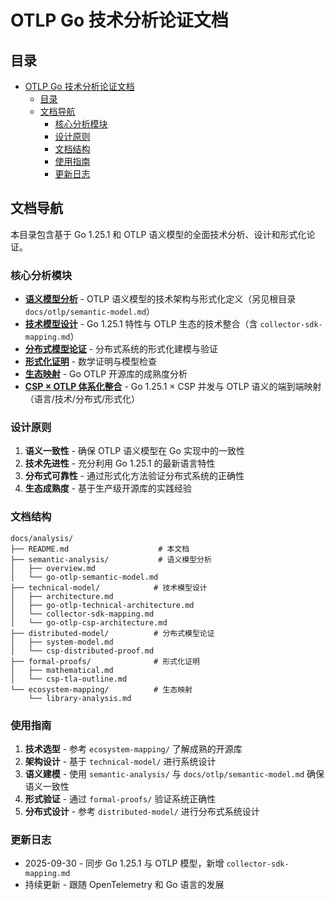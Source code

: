 # OTLP Go 技术分析论证文档

## 目录

- [OTLP Go 技术分析论证文档](#otlp-go-技术分析论证文档)
  - [目录](#目录)
  - [文档导航](#文档导航)
    - [核心分析模块](#核心分析模块)
    - [设计原则](#设计原则)
    - [文档结构](#文档结构)
    - [使用指南](#使用指南)
    - [更新日志](#更新日志)

## 文档导航

本目录包含基于 Go 1.25.1 和 OTLP 语义模型的全面技术分析、设计和形式化论证。

### 核心分析模块

- **[语义模型分析](./semantic-analysis/)** - OTLP 语义模型的技术架构与形式化定义（另见根目录 `docs/otlp/semantic-model.md`）
- **[技术模型设计](./technical-model/)** - Go 1.25.1 特性与 OTLP 生态的技术整合（含 `collector-sdk-mapping.md`）
- **[分布式模型论证](./distributed-model/)** - 分布式系统的形式化建模与验证
- **[形式化证明](./formal-proofs/)** - 数学证明与模型检查
- **[生态映射](./ecosystem-mapping/)** - Go OTLP 开源库的成熟度分析
- **[CSP × OTLP 体系化整合](./csp-otlp/)** - Go 1.25.1 × CSP 并发与 OTLP 语义的端到端映射（语言/技术/分布式/形式化）

### 设计原则

1. **语义一致性** - 确保 OTLP 语义模型在 Go 实现中的一致性
2. **技术先进性** - 充分利用 Go 1.25.1 的最新语言特性
3. **分布式可靠性** - 通过形式化方法验证分布式系统的正确性
4. **生态成熟度** - 基于生产级开源库的实践经验

### 文档结构

```text
docs/analysis/
├── README.md                    # 本文档
├── semantic-analysis/           # 语义模型分析
│   ├── overview.md
│   └── go-otlp-semantic-model.md
├── technical-model/            # 技术模型设计
│   ├── architecture.md
│   ├── go-otlp-technical-architecture.md
│   └── collector-sdk-mapping.md
│   └── go-otlp-csp-architecture.md
├── distributed-model/          # 分布式模型论证
│   ├── system-model.md
│   └── csp-distributed-proof.md
├── formal-proofs/              # 形式化证明
│   ├── mathematical.md
│   └── csp-tla-outline.md
└── ecosystem-mapping/          # 生态映射
    └── library-analysis.md
```

### 使用指南

1. **技术选型** - 参考 `ecosystem-mapping/` 了解成熟的开源库
2. **架构设计** - 基于 `technical-model/` 进行系统设计
3. **语义建模** - 使用 `semantic-analysis/` 与 `docs/otlp/semantic-model.md` 确保语义一致性
4. **形式验证** - 通过 `formal-proofs/` 验证系统正确性
5. **分布式设计** - 参考 `distributed-model/` 进行分布式系统设计

### 更新日志

- 2025-09-30 - 同步 Go 1.25.1 与 OTLP 模型，新增 `collector-sdk-mapping.md`
- 持续更新 - 跟随 OpenTelemetry 和 Go 语言的发展
